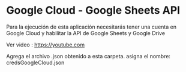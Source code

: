 
# Google Cloud - Google Sheets API

Para la ejecución de esta aplicación necesitarás tener una cuenta
en Google Cloud y habilitar la API de Google Sheets y Google Drive

Ver video : https://youtube.com

Agrega el archivo .json obtenido a esta carpeta.
asigna el nombre: credsGoogleCloud.json
